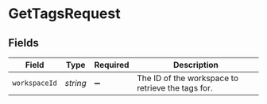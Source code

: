 # GetTagsRequest


## Fields

| Field                                             | Type                                              | Required                                          | Description                                       |
| ------------------------------------------------- | ------------------------------------------------- | ------------------------------------------------- | ------------------------------------------------- |
| `workspaceId`                                     | *string*                                          | :heavy_minus_sign:                                | The ID of the workspace to retrieve the tags for. |